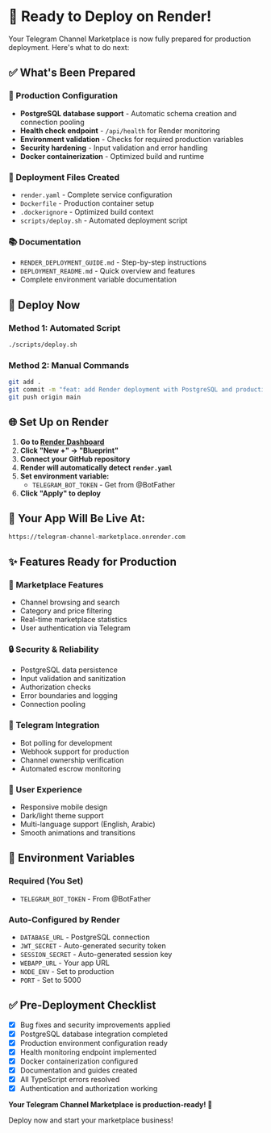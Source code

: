 # 🚀 Ready to Deploy on Render!

Your Telegram Channel Marketplace is now fully prepared for production deployment. Here's what to do next:

## ✅ What's Been Prepared

### 🔧 Production Configuration
- **PostgreSQL database support** - Automatic schema creation and connection pooling
- **Health check endpoint** - `/api/health` for Render monitoring
- **Environment validation** - Checks for required production variables
- **Security hardening** - Input validation and error handling
- **Docker containerization** - Optimized build and runtime

### 📁 Deployment Files Created
- `render.yaml` - Complete service configuration
- `Dockerfile` - Production container setup
- `.dockerignore` - Optimized build context
- `scripts/deploy.sh` - Automated deployment script

### 📚 Documentation
- `RENDER_DEPLOYMENT_GUIDE.md` - Step-by-step instructions
- `DEPLOYMENT_README.md` - Quick overview and features
- Complete environment variable documentation

## 🎯 Deploy Now

### Method 1: Automated Script
```bash
./scripts/deploy.sh
```

### Method 2: Manual Commands
```bash
git add .
git commit -m "feat: add Render deployment with PostgreSQL and production optimizations"
git push origin main
```

## 🌐 Set Up on Render

1. **Go to [Render Dashboard](https://dashboard.render.com/)**
2. **Click "New +" → "Blueprint"**
3. **Connect your GitHub repository**
4. **Render will automatically detect `render.yaml`**
5. **Set environment variable:**
   - `TELEGRAM_BOT_TOKEN` - Get from @BotFather
6. **Click "Apply" to deploy**

## 🎉 Your App Will Be Live At:
```
https://telegram-channel-marketplace.onrender.com
```

## ✨ Features Ready for Production

### 🏪 Marketplace Features
- Channel browsing and search
- Category and price filtering
- Real-time marketplace statistics
- User authentication via Telegram

### 🔒 Security & Reliability
- PostgreSQL data persistence
- Input validation and sanitization
- Authorization checks
- Error boundaries and logging
- Connection pooling

### 🤖 Telegram Integration
- Bot polling for development
- Webhook support for production
- Channel ownership verification
- Automated escrow monitoring

### 📱 User Experience
- Responsive mobile design
- Dark/light theme support
- Multi-language support (English, Arabic)
- Smooth animations and transitions

## 🔐 Environment Variables

### Required (You Set)
- `TELEGRAM_BOT_TOKEN` - From @BotFather

### Auto-Configured by Render
- `DATABASE_URL` - PostgreSQL connection
- `JWT_SECRET` - Auto-generated security token
- `SESSION_SECRET` - Auto-generated session key
- `WEBAPP_URL` - Your app URL
- `NODE_ENV` - Set to production
- `PORT` - Set to 5000

## ✅ Pre-Deployment Checklist

- [x] Bug fixes and security improvements applied
- [x] PostgreSQL database integration completed
- [x] Production environment configuration ready
- [x] Health monitoring endpoint implemented
- [x] Docker containerization configured
- [x] Documentation and guides created
- [x] All TypeScript errors resolved
- [x] Authentication and authorization working

**Your Telegram Channel Marketplace is production-ready! 🎉**

Deploy now and start your marketplace business!